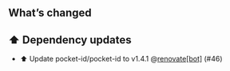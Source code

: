 ## What’s changed

## ⬆️ Dependency updates

- ⬆️ Update pocket-id/pocket-id to v1.4.1 @[renovate[bot]](https://github.com/apps/renovate) (#46)
